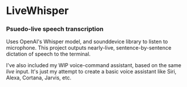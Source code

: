 # LiveWhisper

### Psuedo-live speech transcription
Uses OpenAI's Whisper model, and sounddevice library to listen to microphone.
This project outputs nearly-live, sentence-by-sentence dictation of speech to the terminal.

I've also included my WIP voice-command assistant, based on the same *live* input.
It's just my attempt to create a basic voice assistant like Siri, Alexa, Cortana, Jarvis, etc.